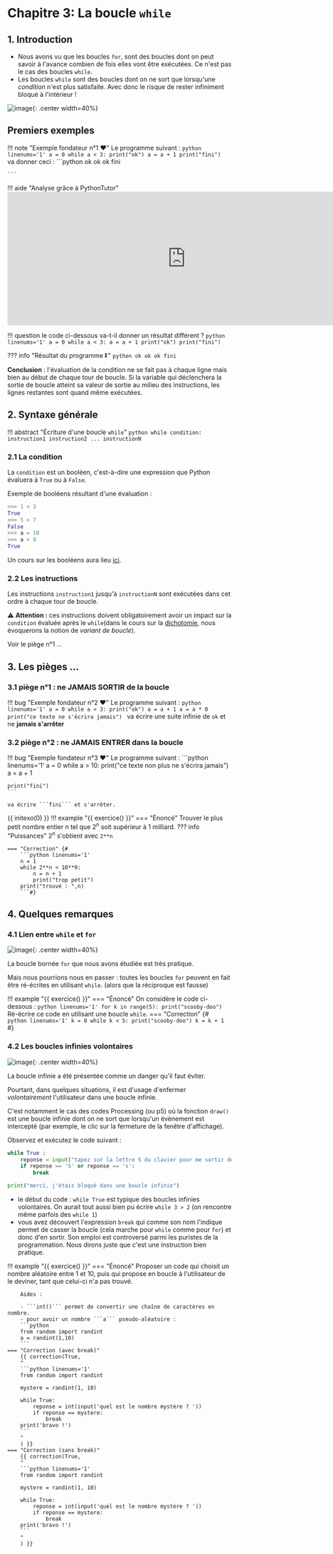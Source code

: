 # Chapitre 3: La boucle `while`

## 1. Introduction

- Nous avons vu que les boucles `for`, sont des boucles dont on peut savoir à l'avance combien de fois elles vont être exécutées. Ce n'est pas le cas des boucles `while`.
- Les boucles `while` sont des boucles dont on ne sort que lorsqu'une *condition* n'est plus satisfaite. Avec donc le risque de rester infiniment bloqué à l'intérieur !  

![image](data/danger.jpg){: .center width=40%}


## Premiers exemples


!!! note "Exemple fondateur n°1 :heart:"
    Le programme suivant :
    ```python linenums='1'
    a = 0
    while a < 3:
        print("ok")
        a = a + 1
    print("fini")
    ```
    va donner ceci :
    ```python
    ok
    ok
    ok
    fini

    ```
!!! aide "Analyse grâce à PythonTutor"
    <iframe width="800" height="300" frameborder="0" src="https://pythontutor.com/iframe-embed.html#code=a%20%3D%200%0Awhile%20a%20%3C%203%3A%0A%20%20%20%20print%28%22ok%22%29%0A%20%20%20%20a%20%3D%20a%20%2B%201%0Aprint%28%22fini%22%29&codeDivHeight=400&codeDivWidth=350&cumulative=false&curInstr=0&heapPrimitives=nevernest&origin=opt-frontend.js&py=3&rawInputLstJSON=%5B%5D&textReferences=false"> </iframe>


!!! question
    le code ci-dessous va-t-il donner un résultat différent ?
    ```python linenums='1'
    a = 0
    while a < 3:
        a = a + 1
        print("ok")
    print("fini")
    ```

??? info "Résultat du programme ⏬"
    ```python
    ok
    ok
    ok
    fini
    ```



**Conclusion** : l'évaluation de la condition ne se fait pas à chaque ligne mais bien au début de chaque tour de boucle. Si la variable qui déclenchera la sortie de boucle atteint sa valeur de sortie au milieu des instructions, les lignes restantes sont quand même exécutées.


## 2. Syntaxe générale

!!! abstract "Écriture d'une boucle ```while```"
    ```python
    while condition:
        instruction1
        instruction2
            ...
        instructionN
    ```

### 2.1 La condition

La ```condition``` est un booléen, c'est-à-dire une expression que Python évaluera à ```True``` ou à ```False```.

Exemple de booléens résultant d'une évaluation :
```python
>>> 1 < 3
True
>>> 5 > 7
False
>>> a = 10
>>> a > 8
True
```

Un cours sur les booléens aura lieu [ici](../../../T2_Representation_des_donnees/Chapitre_5:_Booleens/cours/).

### 2.2 Les instructions

Les instructions ```instruction1``` jusqu'à ```instructionN``` sont exécutées dans cet ordre à chaque tour de boucle. 

:warning: **Attention :** ces instructions doivent obligatoirement avoir un impact sur la ```condition``` évaluée après le ```while```(dans le cours sur la [dichotomie](../../../T4_Algorithmique/Chapitre_5:_Dichotomie/cours/), nous évoquerons la notion de _variant de boucle_).

Voir le piège n°1 ...

## 3. Les pièges ...

### 3.1 piège n°1 : ne JAMAIS SORTIR de la boucle


!!! bug "Exemple fondateur n°2 :heart:"
    Le programme suivant :
    ```python linenums='1'
    a = 0
    while a < 3:
        print("ok")
        a = a + 1
        a = a * 0
    print("ce texte ne s'écrira jamais")
    ```
    va écrire une suite infinie de ```ok``` et ne **jamais s'arrêter**


### 3.2 piège n°2 : ne JAMAIS ENTRER dans la boucle

!!! bug "Exemple fondateur n°3 :heart:"
    Le programme suivant :
    ```python linenums='1'
    a = 0
    while a > 10:
        print("ce texte non plus ne s'écrira jamais")
        a = a + 1
        
    print("fini") 
    ```

    va écrire ```fini``` et s'arrêter.

{{ initexo(0) }}
!!! example "{{ exercice() }}"
    === "Énoncé"
        Trouver le plus petit nombre entier $n$ tel que $2^n$ soit supérieur à 1 milliard.
        ??? info "Puissances" 
            $2^n$ s'obtient avec `2**n`

    === "Correction" {#         
        ```python linenums='1'
        n = 1
        while 2**n < 10**9:
            n = n + 1
            print("trop petit")
        print("trouvé : ",n)
        ```#}




## 4. Quelques remarques
### 4.1 Lien entre ```while``` et ```for```
![image](data/scooby.png){: .center width=40%}

La boucle bornée ```for``` que nous avons étudiée est très pratique.

Mais nous pourrions nous en passer : toutes les boucles ```for``` peuvent en fait être ré-écrites en utilisant ```while```. (alors que la réciproque est fausse)

!!! example "{{ exercice() }}"
    === "Énoncé"
        On considère le code ci-dessous :
        ```python linenums='1'
        for k in range(5):
            print("scooby-doo")
        ``` 
        Ré-écrire ce code en utilisant une boucle ```while```. 
    === "Correction" {#    
        ```python linenums='1'
        k = 0
        while k < 5:
            print("scooby-doo")
            k = k + 1
        ``` #}






### 4.2 Les boucles infinies volontaires
![image](data/anakin.jpg){: .center width=40%}

 
La boucle infinie a été présentée comme un danger qu'il faut éviter. 

Pourtant, dans quelques situations, il est d'usage d'enfermer _volontairement_ l'utilisateur dans une boucle infinie.

C'est notamment le cas des codes Processing (ou p5) où la fonction ```draw()``` est une boucle infinie dont on ne sort que lorsqu'un évènement est intercepté (par exemple, le clic sur la fermeture de la fenêtre d'affichage).

Observez et exécutez le code suivant :

```python linenums='1'
while True :
    reponse = input("tapez sur la lettre S du clavier pour me sortir de cet enfer : ")
    if reponse == 'S' or reponse == 's':
        break

print("merci, j'étais bloqué dans une boucle infinie")
```

- le début du code : ```while True``` est typique des boucles infinies volontaires. On aurait tout aussi bien pu écrire ```while 3 > 2``` (on rencontre même parfois des ```while 1```)
- vous avez découvert l'expression ```break``` qui comme son nom l'indique permet de casser la boucle (cela marche pour ```while``` comme pour ```for```) et donc d'en sortir. Son emploi est controversé parmi les puristes de la programmation. Nous dirons juste que c'est une instruction bien pratique.

!!! example "{{ exercice() }}"
    === "Énoncé"
        Proposer un code qui choisit un nombre aléatoire entre 1 et 10, puis qui propose en boucle à l'utilisateur de le deviner, tant que celui-ci n'a pas trouvé.

        Aides :

        - ```int()``` permet de convertir une chaîne de caractères en nombre. 
        - pour avoir un nombre ```a``` pseudo-aléatoire :
        ```python
        from random import randint
        a = randint(1,10)
        ```
    === "Correction (avec break)"
        {{ correction(True,
        "
        ```python linenums='1'
        from random import randint

        mystere = randint(1, 10)

        while True:
            reponse = int(input('quel est le nombre mystère ? '))
            if reponse == mystere:
                break
        print('bravo !')
        ```
        "
        ) }}
    === "Correction (sans break)"
        {{ correction(True,
        "
        ```python linenums='1'
        from random import randint

        mystere = randint(1, 10)

        while True:
            reponse = int(input('quel est le nombre mystère ? '))
            if reponse == mystere:
                break
        print('bravo !')
        ```
        "
        ) }}
        
